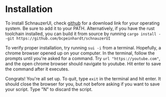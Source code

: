 # Installation

To install SchnauzerUI, check [github](https://github.com/bcpeinhardt/schnauzerUI) for a 
download link for your operating system. Be sure to add it to your PATH.
Alternatively, if you have the rust toolchain installed, you can build it from source by running
`cargo install --git https://github.com/bcpeinhardt/schnauzerUI`

To verify proper installation, try running `sui -i` from a terminal. 
Hopefully, a chrome browser opened up on your computer. In the terminal, follow the prompts
until you're asked for a command. Try `url "https://youtube.com"`, and the open chrome browser
should navigate to youtube. Hit enter to save the command after it executes.

Congrats! You're all set up. To quit, type `exit` in the terminal and hit enter. It should close the browser for you,
but not before asking if you want to save your script. Type "N" to discard the script.
